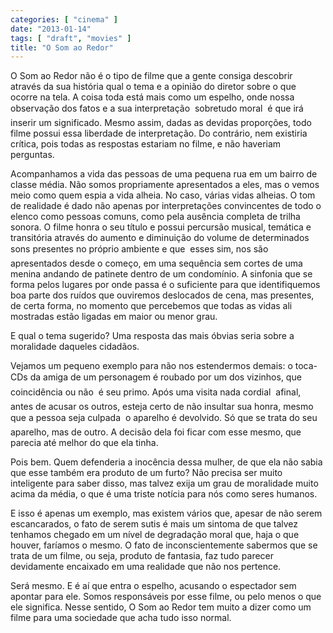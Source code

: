 ```yaml
---
categories: [ "cinema" ]
date: "2013-01-14"
tags: [ "draft", "movies" ]
title: "O Som ao Redor"
---
```

O Som ao Redor não é o tipo de filme que a gente consiga descobrir
através da sua história qual o tema e a opinião do diretor sobre
o que ocorre na tela. A coisa toda está mais como um espelho, onde
nossa observação dos fatos e a sua interpretação  sobretudo moral
 é que irá inserir um significado. Mesmo assim, dadas as devidas
proporções, todo filme possui essa liberdade de interpretação. Do
contrário, nem existiria crítica, pois todas as respostas estariam no
filme, e não haveriam perguntas.

Acompanhamos a vida das pessoas de uma pequena rua em um bairro de
classe média. Não somos propriamente apresentados a eles, mas o vemos
meio como quem espia a vida alheia. No caso, várias vidas alheias. O
tom de realidade é dado não apenas por interpretações convincentes
de todo o elenco como pessoas comuns, como pela ausência completa de
trilha sonora. O filme honra o seu título e possui percursão musical,
temática e transitória através do aumento e diminuição do volume
de determinados sons presentes no próprio ambiente e que  esses sim,
nos são apresentados desde o começo, em uma sequência sem cortes de
uma menina andando de patinete dentro de um condomínio. A sinfonia
que se forma pelos lugares por onde passa é o suficiente para que
identifiquemos boa parte dos ruídos que ouviremos deslocados de cena,
mas presentes, de certa forma, no momento que percebemos que todas as
vidas ali mostradas estão ligadas em maior ou menor grau.

E qual o tema sugerido? Uma resposta das mais óbvias seria sobre a
moralidade daqueles cidadãos.

Vejamos um pequeno exemplo para não nos estendermos demais: o toca-CDs
da amiga de um personagem é roubado por um dos vizinhos, que 
coincidência ou não  é seu primo. Após uma visita nada cordial
 afinal, antes de acusar os outros, esteja certo de não insultar sua
honra, mesmo que a pessoa seja culpada  o aparelho é devolvido. Só
que se trata do seu aparelho, mas de outro. A decisão dela foi ficar
com esse mesmo, que parecia até melhor do que ela tinha.

Pois bem. Quem defenderia a inocência dessa mulher, de que ela não
sabia que esse também era produto de um furto? Não precisa ser muito
inteligente para saber disso, mas talvez exija um grau de moralidade
muito acima da média, o que é uma triste notícia para nós como seres
humanos.

E isso é apenas um exemplo, mas existem vários que, apesar de não
serem escancarados, o fato de serem sutis é mais um sintoma de que
talvez tenhamos chegado em um nível de degradação moral que, haja o
que houver, faríamos o mesmo. O fato de inconscientemente sabermos que
se trata de um filme, ou seja, produto de fantasia, faz tudo parecer
devidamente encaixado em uma realidade que não nos pertence.

Será mesmo. E é aí que entra o espelho, acusando o espectador sem
apontar para ele. Somos responsáveis por esse filme, ou pelo menos o
que ele significa. Nesse sentido, O Som ao Redor tem muito a dizer como
um filme para uma sociedade que acha tudo isso normal.

